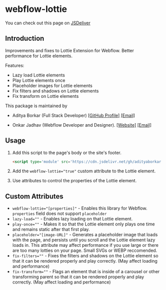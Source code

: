 # webflow-lottie

You can check out this page on [JSDeliver](https://www.jsdelivr.com/package/gh/athlonstudio/webflow-lottie-lazy-loader)

## Introduction

Improvements and fixes to Lottie Extension for Webflow. Better performance for Lottie elements.
<!-- TODO - Add more documentation -->

Features:

- Lazy load Lottie elements
- Play Lottie elements once
- Placeholder images for Lottie elements
- Fix filters and shadows on Lottie elements
- Fix transform on Lottie elements

This package is maintained by

- Aditya Borkar (Full Stack Developer) [[GitHub Profile]](https://github.com/adityaborkar) [[Email]](mailto:aditya.borkar.programs@gmail.com)
<!-- [Website](https://adityaborkar.com) [Email](mailto:hi@adityaborkar.com) -->
- Onkar Jadhav (Webflow Developer and Designer). [[Website]](https://onkarjadhav.com) [[Email]](mailto:hi@onkarjadhav.com)

## Usage

1. Add this script to the page's body or the site's footer.
    ```html
    <script type='module' src='https://cdn.jsdelivr.net/gh/adityaborkar/webflow-lottie@0.1.0/dist/index.js' />
    ```

2. Add the `webflow-lottie="true"` custom attribute to the Lottie element.

3. Use attributes to control the properties of the Lottie element.

## Custom Attributes

- `webflow-lottie="[properties]"` - Enables this library for Webflow. `properties` field does not support `placeholder`
- `lazy-load=""` - Enables lazy loading on that Lottie element.
- `play-once=""` - Makes it so that the Lottie element only plays one time and remains static after that first play.
- `placeholder="[image-URL]"` - Generates a placeholder image that loads with the page, and persists until you scroll and the Lottie element lazy loads in. This attribute may affect performance if you use large or there are too many lotties on your page. Small SVGs or WEBP reccomended.
- `fix-filters=""` - Fixes the filters and shadows on the Lottie element so that it can be rendered properly and play correctly. (May affect loading and performance)
- `fix-transform=""` - Flags an element that is inside of a carousel or other transforming parent so that it can be rendered properly and play correctly. (May affect loading and performance)

<!-- 

## TODO

[] Attach images
[] 2 branches - `main` and `develop`
[] Auto Publish to NPM and Release on GitHub 
[] Development Guide using an anonymous cloudflare tunnel

-->
